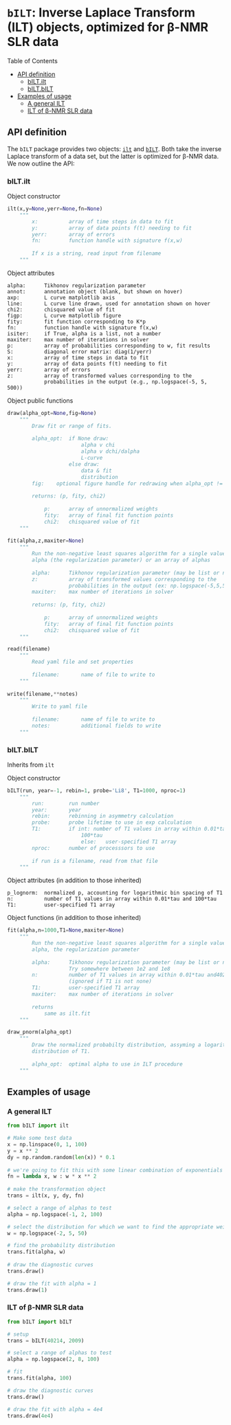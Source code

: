 # `bILT`: Inverse Laplace Transform (ILT) objects, optimized for β-NMR SLR data

Table of Contents

* [API definition](https://github.com/dfujim/bILT#api-definition)
    * [bILT.ilt](https://github.com/dfujim/bILT#biltilt)
    * [bILT.bILT](https://github.com/dfujim/bILT#biltbilt)
* [Examples of usage](https://github.com/dfujim/bILT#examples-of-usage)
    * [A general ILT](https://github.com/dfujim/bILT#a-general-ilt)
    * [ILT of β-NMR SLR data](https://github.com/dfujim/bILT#ilt-of-%CE%B2-nmr-slr-data)

## API definition

The `bILT` package provides two objects: [`ilt`](https://github.com/dfujim/bILT/blob/master/src/ilt.py) and [`bILT`](https://github.com/dfujim/bILT/blob/master/src/bILT.py). Both take the inverse Laplace transform of a data set, but the latter is optimized for β-NMR data. We now outline the API: 

### bILT.ilt

Object constructor

```python
ilt(x,y=None,yerr=None,fn=None)
    """
        x:          array of time steps in data to fit
        y:          array of data points f(t) needing to fit
        yerr:       array of errors
        fn:         function handle with signature f(x,w)
        
        If x is a string, read input from filename
    """ 
```

Object attributes

```
alpha:      Tikhonov regularization parameter      
annot:      annotation object (blank, but shown on hover)
axp:        L curve matplotlib axis
line:       L curve line drawn, used for annotation shown on hover 
chi2:       chisquared value of fit
figp:       L curve matplotlib figure
fity:       fit function corresponding to K*p
fn:         function handle with signature f(x,w)
isiter:     if True, alpha is a list, not a number
maxiter:    max number of iterations in solver
p:          array of probabilities corresponding to w, fit results
S:          diagonal error matrix: diag(1/yerr)
x:          array of time steps in data to fit
y:          array of data points f(t) needing to fit
yerr:       array of errors
z:          array of transformed values corresponding to the 
            probabilities in the output (e.g., np.logspace(-5, 5, 500))
```

Object public functions

```python
draw(alpha_opt=None,fig=None)
    """
        Draw fit or range of fits. 
        
        alpha_opt:  if None draw:
                        alpha v chi
                        alpha v dchi/dalpha
                        L-curve
                    else draw:
                        data & fit
                        distribution 
        fig:    optional figure handle for redrawing when alpha_opt != None
        
        returns: (p, fity, chi2)
        
            p:      array of unnormalized weights
            fity:   array of final fit function points
            chi2:   chisquared value of fit
    """
    
fit(alpha,z,maxiter=None)
    """
        Run the non-negative least squares algorithm for a single value of 
        alpha (the regularization parameter) or an array of alphas
    
        alpha:      Tikhonov regularization parameter (may be list or number)
        z:          array of transformed values corresponding to the 
                    probabilities in the output (ex: np.logspace(-5,5,500))
        maxiter:    max number of iterations in solver
        
        returns: (p, fity, chi2)
    
            p:      array of unnormalized weights
            fity:   array of final fit function points
            chi2:   chisquared value of fit
    """    

read(filename)
    """
        Read yaml file and set properties
        
        filename:       name of file to write to 
    """
    
write(filename,**notes)
    """
        Write to yaml file
        
        filename:       name of file to write to 
        notes:          additional fields to write
    """
```

### bILT.bILT

Inherits from `ilt`

Object constructor

```python
bILT(run, year=-1, rebin=1, probe='Li8', T1=1000, nproc=1)
    """
        run:        run number
        year:       year 
        rebin:      rebinning in asymmetry calculation
        probe:      probe lifetime to use in exp calculation
        T1:         if int: number of T1 values in array within 0.01*tau and
                        100*tau
                        else:   user-specified T1 array
        nproc:      number of processsors to use
        
        if run is a filename, read from that file
    """
```

Object attributes (in addition to those inherited)

```
p_lognorm:  normalized p, accounting for logarithmic bin spacing of T1
n:          number of T1 values in array within 0.01*tau and 100*tau
T1:         user-specified T1 array
```

Object functions (in addition to those inherited)

```python
fit(alpha,n=1000,T1=None,maxiter=None)
    """
        Run the non-negative least squares algorithm for a single value of 
        alpha, the regularization parameter
    
        alpha:      Tikhonov regularization parameter (may be list or number)
                    Try somewhere between 1e2 and 1e8
        n:          number of T1 values in array within 0.01*tau and40214 100*tau
                    (ignored if T1 is not none)
        T1:         user-specified T1 array
        maxiter:    max number of iterations in solver
        
        returns
            same as ilt.fit
    """

draw_pnorm(alpha_opt)
    """
        Draw the normalized probabilty distribution, assyming a logarithmic
        distribution of T1. 
        
        alpha_opt:  optimal alpha to use in ILT procedure
    """
```

## Examples of usage

### A general ILT

```python
from bILT import ilt

# Make some test data
x = np.linspace(0, 1, 100)
y = x ** 2
dy = np.random.random(len(x)) * 0.1
 
# we're going to fit this with some linear combination of exponentials
fn = lambda x, w : w * x ** 2
  
# make the transformation object
trans = ilt(x, y, dy, fn)

# select a range of alphas to test
alpha = np.logspace(-1, 2, 100)

# select the distribution for which we want to find the appropriate weights
w = np.logspace(-2, 5, 50)

# find the probability distribution 
trans.fit(alpha, w)
  
# draw the diagnostic curves
trans.draw()

# draw the fit with alpha = 1
trans.draw(1)
```

### ILT of β-NMR SLR data

```python
from bILT import bILT

# setup
trans = bILT(40214, 2009)

# select a range of alphas to test
alpha = np.logspace(2, 8, 100)

# fit
trans.fit(alpha, 100)

# draw the diagnostic curves
trans.draw()

# draw the fit with alpha = 4e4
trans.draw(4e4)
```
